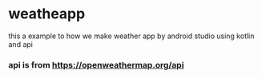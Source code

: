 # weatheapp
this a example to how we make weather app by android studio using kotlin and api
 ### api is from https://openweathermap.org/api
